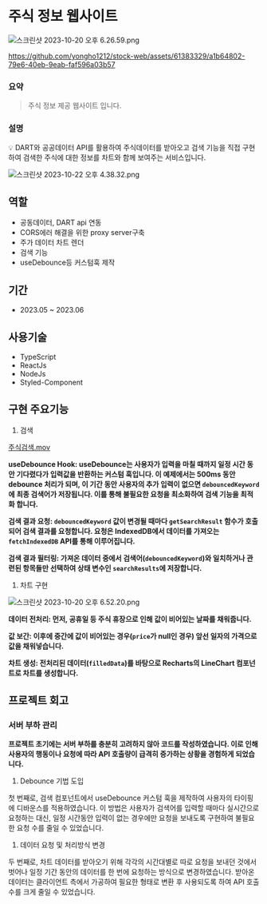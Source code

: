 # 주식 정보 웹사이트

![스크린샷 2023-10-20 오후 6.26.59.png](https://github.com/yongho1212/stock-web/assets/61383329/a1b64802-79e6-40eb-9eab-faf596a03b57)

https://github.com/yongho1212/stock-web/assets/61383329/a1b64802-79e6-40eb-9eab-faf596a03b57

### 요약

> 주식 정보 제공 웹사이트 입니다.
> 

### 설명

<aside>
💡 DART와 공공데이터 API를 활용하여 주식데이터를 받아오고 검색 기능을 직접 구현하여 검색한 주식에 대한 정보를 차트와 함께 보여주는 서비스입니다.

</aside>

![스크린샷 2023-10-22 오후 4.38.32.png](https://github.com/yongho1212/stock-web/assets/61383329/26e77c06-f1d8-41e3-afea-37140313cdda)

## 역할

- 공동데이터, DART api 연동
- CORS에러 해결을 위한 proxy server구축
- 주가 데이터 차트 렌더
- 검색 기능
- useDebounce등 커스텀훅 제작

## 기간

- 2023.05 ~ 2023.06

## **사용기술**

- TypeScript
- ReactJs
- NodeJs
- Styled-Component

## **구현 주요기능**

1. 검색 

[주식검색.mov](%E1%84%8C%E1%85%AE%E1%84%89%E1%85%B5%E1%86%A8%20%E1%84%8C%E1%85%A5%E1%86%BC%E1%84%87%E1%85%A9%20%E1%84%8B%E1%85%B0%E1%86%B8%E1%84%89%E1%85%A1%E1%84%8B%E1%85%B5%E1%84%90%E1%85%B3%200148fe0e0dc749e28f7256a9c38cfeb1/%25E1%2584%258C%25E1%2585%25AE%25E1%2584%2589%25E1%2585%25B5%25E1%2586%25A8%25E1%2584%2580%25E1%2585%25A5%25E1%2586%25B7%25E1%2584%2589%25E1%2585%25A2%25E1%2586%25A8.mov)

**useDebounce Hook: useDebounce는 사용자가 입력을 마칠 때까지 일정 시간 동안 기다렸다가 입력값을 반환하는 커스텀 훅입니다. 이 예제에서는 500ms 동안 debounce 처리가 되며, 이 기간 동안 사용자의 추가 입력이 없으면 `debouncedKeyword`에 최종 검색어가 저장됩니다. 이를 통해 불필요한 요청을 최소화하여 검색 기능을 최적화 합니다.** 

**검색 결과 요청: `debouncedKeyword` 값이 변경될 때마다 `getSearchResult` 함수가 호출되어 검색 결과를 요청합니다. 요청은 IndexedDB에서 데이터를 가져오는 `fetchIndexedDB` API를 통해 이루어집니다.**

**검색 결과 필터링: 가져온 데이터 중에서 검색어(`debouncedKeyword`)와 일치하거나 관련된 항목들만 선택하여 상태 변수인 `searchResults`에 저장합니다.**

1. 차트 구현

![스크린샷 2023-10-20 오후 6.52.20.png](%E1%84%8C%E1%85%AE%E1%84%89%E1%85%B5%E1%86%A8%20%E1%84%8C%E1%85%A5%E1%86%BC%E1%84%87%E1%85%A9%20%E1%84%8B%E1%85%B0%E1%86%B8%E1%84%89%E1%85%A1%E1%84%8B%E1%85%B5%E1%84%90%E1%85%B3%200148fe0e0dc749e28f7256a9c38cfeb1/%25E1%2584%2589%25E1%2585%25B3%25E1%2584%258F%25E1%2585%25B3%25E1%2584%2585%25E1%2585%25B5%25E1%2586%25AB%25E1%2584%2589%25E1%2585%25A3%25E1%2586%25BA_2023-10-20_%25E1%2584%258B%25E1%2585%25A9%25E1%2584%2592%25E1%2585%25AE_6.52.20.png)

**데이터 전처리: 먼저, 공휴일 등 주식 휴장으로 인해 값이 비어있는 날짜를 채워줍니다.**

**값 보간: 이후에 중간에 값이 비어있는 경우(`price`가 null인 경우) 앞선 일자의 가격으로 값을 채워넣습니다.**

**차트 생성: 전처리된 데이터(`filledData`)를 바탕으로 Recharts의 LineChart 컴포넌트로 차트를 생성합니다.**

## 프로젝트 **회고**

### **서버 부하 관리**

**프로젝트 초기에는 서버 부하를 충분히 고려하지 않아 코드를 작성하였습니다. 이로 인해 사용자의 행동이나 요청에 따라 API 호출량이 급격히 증가하는 상황을 경험하게 되었습니다.** 

1. Debounce 기법 도입

첫 번째로, 검색 컴포넌트에서 useDebounce 커스텀 훅을 제작하여 사용자의 타이핑에 디바운스를 적용하였습니다. 이 방법은 사용자가 검색어를 입력할 때마다 실시간으로 요청하는 대신, 일정 시간동안 입력이 없는 경우에만 요청을 보내도록 구현하여 불필요한 요청 수를 줄일 수 있었습니다.

1. 데이터 요청 및 처리방식 변경

두 번째로, 차트 데이터를 받아오기 위해 각각의 시간대별로 따로 요청을 보내던 것에서 벗어나 일정 기간 동안의 데이터를 한 번에 요청하는 방식으로 변경하였습니다. 받아온 데이터는 클라이언트 측에서 가공하여 필요한 형태로 변환 후 사용되도록 하여 API 호출 수를 크게 줄일 수 있었습니다.
